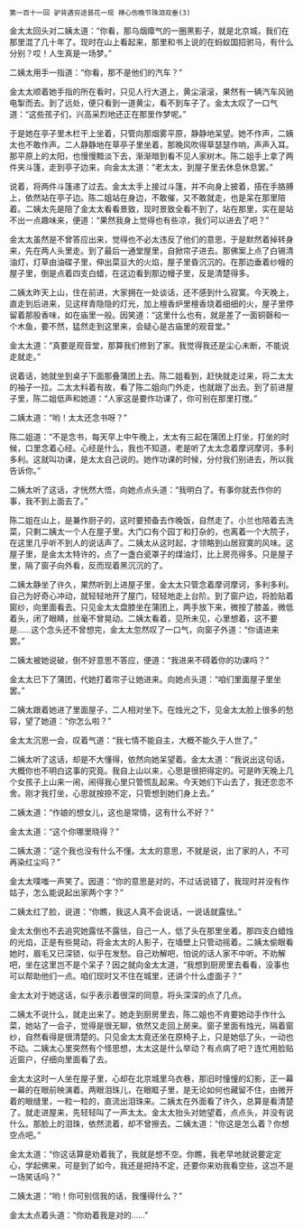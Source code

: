     第一百十一回 驴背遇穷途昙花一现 禅心伤晚节珠泪双垂(3) 

   金太太回头对二姨太道：“你看，那乌烟瘴气的一圈黑影子，就是北京城，我们在那里混了几十年了。现时在山上看起来，那里和书上说的在蚂蚁国招驸马，有什么分别？哎！人生真是一场梦。”

   二姨太用手一指道：“你看，那不是他们的汽车？”

   金太太顺着她手指的所在看时，只见人行大道上，黄尘滚滚，果然有一辆汽车风驰电掣而去。到了远处，便只看到一道黄尘，看不到车子了。金太太叹了一口气道：“这些孩子们，兴高采烈地还正在那里作梦呢。”

   于是她在亭子里木栏干上坐着，只管向那烟雾平原，静静地呆望。她不作声，二姨太也不敢作声。二人静静地在草亭子里坐着，那晚风吹得草瑟瑟作响，声声入耳。那平原上的太阳，也慢慢黯淡下去，渐渐暗到看不见人家树木。陈二姐手上拿了两件夹斗篷，走到亭子边来，向金太太道：“老太太，到屋子里去休息休息罢。”

   说着，将两件斗篷递了过去。金太太手上接过斗篷，并不向身上披着，搭在手胳膊上，依然站在亭子边。陈二姐站在身边，不敢催，又不敢就走，也是呆在那里陪着。二姨太先是陪了金太太看看景致，现时景致全看不到了，站在那里，实在是站不出一点趣味来，便道：“果然我身上觉得也有些凉，我们可以进去了吧？”

   金太太虽然是不曾答应出来，觉得也不必太违反了他们的意思，于是默然着掉转身来，先在两人头里走。到了最后一通堂屋里，自掀帘子进去。那佛案上点了白锡清油灯，灯草由油碟子里，伸出菜豆大的火焰，屋子里昏沉沉的。在那边垂着纱幔的屋子里，倒是点着四支白蜡，在这边看到那边幔子里，反是清楚得多。

   二姨太昨天上山，住在前进，大家拥在一处谈话，还不感到什么寂寞。今天晚上，直走到后进来，见这样青隐隐的灯光，加上檀香炉里檀香烧着细细的火，屋子里停留着那股香味，如在庙里一般。因笑道：“这里什么也有，就是差了一面铜磬和一个木鱼，要不然，猛然走到这里来，会疑心是古庙里的观音堂。”

   金太太道：“真要是观音堂，那算我们修到了家。我觉得我还是尘心未断，不能说走就走。”

   说着话，她就坐到桌子下面那叠蒲团上去。陈二姐看到，赶快就走过来，将二太太的袖子一拉。二太太料着有故，看了陈二姐向门外走，也就跟了出去。到了前进屋子里，陈二姐低声和她道：“人家这是要作功课了，你可别在那里打搅。”

   二姨太道：“哟！太太还念书呀？”

   陈二姐道：“不是念书，每天早上中午晚上，太太有三起在蒲团上打坐，打坐的时候，口里念着心经。心经是什么，我也不知道，老是听了太太念着摩诃摩诃，多利多利。这就叫功课，是太太自己说的。她作功课的时候，分付我们别进去，所以我告诉你。”

   二姨太听了这话，才恍然大悟，向她点点头道：“我明白了。有事你就去作你的事，我不到上面去了。”

   陈二姐在山上，是兼作厨子的，这时要预备去作晚饭，自然走了。小兰也陪着去洗菜，只剩二姨太一个人在屋子里。大门口有个园丁和打杂的，也离着一个大院子，在这里几乎听不到人的说话声了。二姨太从这时起，才领略到山居寂寞的风味。这屋子里，是金太太特许的，点了一盏白瓷罩子的煤油灯，比上房亮得多。只是屋子里，隔了窗子向外看，反而现着黑沉沉的了。

   二姨太静坐了许久，果然听到上进屋子里，金太太只管念着摩诃摩诃，多利多利。自己为好奇心冲动，就轻轻地开了屋门，轻轻地走上台阶。到了窗户边，将脸贴着窗纱，向里面看去。只见金太太盘膝坐在蒲团上，两手放下来，微按了膝盖，微低着头，闭了眼睛，丝毫不曾晃动。二姨太看着，见所未见，心里想着，这不要是……这个念头还不曾想完，金太太忽然叹了一口气，向窗子外道：“你请进来罢。”

   二姨太被她说破，倒不好意思不答应，便道：“我进来不碍着你的功课吗？”

   金太太已下了蒲团，代她打着帘子让她进来。向她点头道：“咱们里面屋子里坐罢。”

   二姨太跟着她进了里面屋子，二人相对坐下。在烛光之下，见金太太脸上很多的愁容，望了她道：“你怎么啦？”

   金太太沉思一会，叹着气道：“我七情不能自主，大概不能久于人世了。”

   二姨太听了这话，却是不大懂得，依然向她呆望着。金太太道：“我说出这句话，大概你也不明白这事的究竟。我自上山以来，心思是很把得定的。可是昨天晚上几个女孩子上山来一闹，闹得我心里只管慌乱起来。今天她们下山去了，我还恋恋不舍。刚才我打坐，心思就按捺不定，只管想到她们身上去。”

   二姨太道：“作娘的想女儿，这也是常情，这有什么不好？”

   金太太道：“这个你哪里晓得？”

   二姨太道：“这个我也没有什么不懂。太太的意思，不就是说，出了家的人，不可再染红尘吗？”

   金太太噗嗤一声笑了。因道：“你的意思是对的，不过话说错了，我现时并没有作姑子，怎么能说起出家两个字？”

   二姨太红了脸，说道：“你瞧，我这人真不会说话，一说话就露怯。”

   金太太倒也不去追究她露怯不露怯，自己一人，低了头在那里坐着。那四支白蜡烛的光焰，正是有些晃动，将金太太的人影子，在墙壁上只管动摇着。二姨太偷眼看她时，眉毛又已深锁，似乎在发愁。自己劝解吧，怕说的话人家不中听。不劝解吧，坐在这里岂不是个呆子？因之就向金太太道，“我想到厨房里去看看，没事也可以帮助他们一点。咱们现时又不住在城里，还讲个什么虚面子？”

   金太太对于她这话，似乎表示着很深的同意，将头深深的点了几点。

   二姨太不说什么，就走出来了。她走到厨房里去，陈二姐也不肯要她动手作什么菜，她站了一会子，觉得是很无聊，依然又走回上房来。窗子里面有烛光，隔着窗纱，自然看得是很清楚的。只见金太太竟还坐在原椅子上，只是她低了头，一动也不动。二姨太心里突然有个怪思想，太太这是什么举动？有点病了吧？连忙用脸贴近窗户，仔细向里面看了去。

   金太太这时一人坐在屋子里，心却在北京城里乌衣巷，那旧时憧憧的幻影，正一幕一幕的在眼前映演着。两眼泪珠儿，在眼眶子里，是无论如何也藏留不住，由微开着的眼缝里，一粒一粒的，直流出泪珠来。二姨太在外面看了许久，总算是看清楚了。就走进屋来，先轻轻叫了一声太太。金太太抬头对她望着，点点头，并没有说什么。那脸上的泪珠，依然流着，却不曾擦去。二姨太道：“你这是怎么着？你想空点吧。”

   金太太道：“你这话算是劝着我了，我就是想不空。你瞧，我老早地就说要定定心，学起佛来，可是到了如今，我还是把持不定，还要你来劝我看空些，这岂不是一场笑话吗？”

   二姨太道：“哟！你可别信我的话，我懂得什么？”

   金太太点着头道：“你劝着我是对的……”

